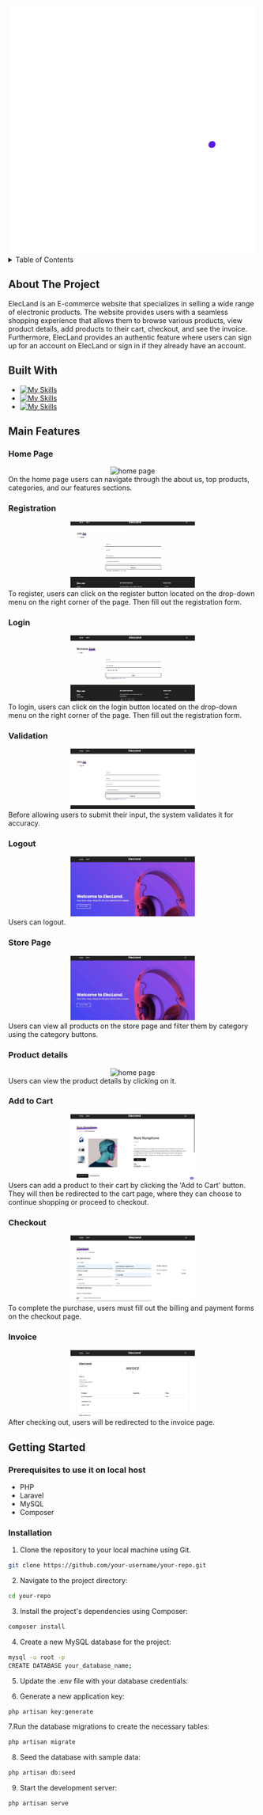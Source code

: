 <!-- PROJECT LOGO -->
<div align="center">
  <a href="https://github.com/4lena/ElecLand">
    <img src="media/ElecLand.png" alt="Logo">
  </a>
</div>

<!-- TABLE OF CONTENTS -->
<details>
  <summary>Table of Contents</summary>
  <ol>
    <li>
      <a href="#about-the-project">About The Project</a>
    </li>
    <li>
      <a href="#built-with">Built With</a>
    </li>
    <li>
      <a href="#main-features">Main Features</a>
    </li>
    <li>  
      <a href="#getting-started">Getting Started</a>
      <ul>
        <li><a href="#prerequisites">Prerequisites</a></li>
        <li><a href="#installation">Installation</a></li>
      </ul>
    </li>
  </ol>
</details>

<!-- introduction -->
## About The Project

ElecLand is an E-commerce website that specializes in selling a wide range of electronic products. The website 
provides users with a seamless shopping experience that allows them to browse various products, view product details, 
add products to their cart, checkout, and see the invoice. Furthermore, ElecLand provides an authentic feature where users can sign up for an 
account on ElecLand or sign in if they already have an account.

<!-- technology -->
## Built With

* [![My Skills](https://skills.thijs.gg/icons?i=bootstrap,html,css)](https://skills.thijs.gg)
* [![My Skills](https://skills.thijs.gg/icons?i=js,jquery,mysql)](https://skills.thijs.gg)
* [![My Skills](https://skills.thijs.gg/icons?i=php,laravel)](https://skills.thijs.gg)

<!-- technology -->
## Main Features

### Home Page
<div align="center">
  <img src="media/1.gif" width="50%" alt="home page">
</div>
On the home page users can navigate through the about us, top products, categories, and our features sections.

### Registration
<div align="center">
  <img src="media/2.gif" width="50%" alt="home page">
</div>
To register, users can click on the register button located on the drop-down menu on the right corner of the page. Then fill out the registration form.

### Login 
<div align="center">
  <img src="media/3.gif" width="50%" alt="home page">
</div>
To login, users can click on the login button located on the drop-down menu on the right corner of the page. Then fill out the registration form.

### Validation
<div align="center">
  <img src="media/5.gif" width="50%" alt="home page">
</div>
Before allowing users to submit their input, the system validates it for accuracy.

### Logout
<div align="center">
  <img src="media/4.gif" width="50%" alt="home page">
</div>
Users can logout.

### Store Page
<div align="center">
  <img src="media/6.gif" width="50%" alt="home page">
</div>
Users can view all products on the store page and filter them by category using the category buttons.

### Product details
<div align="center">
  <img src="media/7.gif" width="50%" alt="home page">
</div>
Users can view the product details by clicking on it.

### Add to Cart
<div align="center">
  <img src="media/8.gif" width="50%" alt="home page">
</div>
Users can add a product to their cart by clicking the 'Add to Cart' button. They will then be redirected to the cart page, where they can choose to continue shopping or proceed to checkout.

### Checkout 
<div align="center">
  <img src="media/9.gif" width="50%" alt="home page">
</div>
To complete the purchase, users must fill out the billing and payment forms on the checkout page.

### Invoice 
<div align="center">
  <img src="media/10.gif" width="50%" alt="home page">
</div>
After checking out, users will be redirected to the invoice page.

<!-- GETTING STARTED -->
## Getting Started


### Prerequisites to use it on local host

* PHP
* Laravel
* MySQL
* Composer

### Installation

1. Clone the repository to your local machine using Git.
```sh
git clone https://github.com/your-username/your-repo.git
```
2. Navigate to the project directory:
```sh
cd your-repo
```
3. Install the project's dependencies using Composer:
```sh
composer install
```
4. Create a new MySQL database for the project:
```sh
mysql -u root -p
CREATE DATABASE your_database_name;
```

5. Update the .env file with your database credentials:

6. Generate a new application key:
```sh
php artisan key:generate
```

7.Run the database migrations to create the necessary tables:
```sh
php artisan migrate
```

8. Seed the database with sample data:
```sh
php artisan db:seed
```

9. Start the development server:
```sh
php artisan serve
```
